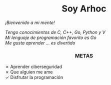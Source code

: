 <div>
  <h1 align="center">Soy Arhoc</h1>
  <p><i>¡Bienvenido a mi mente!</i></p>
</div>
<div>
  <p><i>Tengo conocimientos de C, C++, Go, Python y V<br/>Mi lenguaje de programación favorito es Go<br/>Me gusta aprender ... es divertido</i></p>
  <h3 align="center">METAS</h3>
  <p>✗ Aprender ciberseguridad<br/>✗ Que alguien me ame<br/>✓  Disfrutar la programación</p>
</div>
